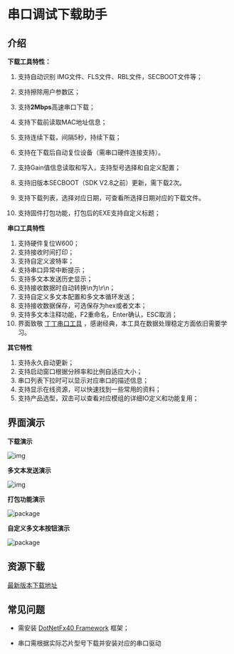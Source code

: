 # 串口调试下载助手

## 介绍

**下载工具特性：**

1.  支持自动识别 IMG文件、FLS文件、RBL文件，SECBOOT文件等；

2.  支持擦除用户参数区；

3.  支持**2Mbps**高速串口下载；

4.  支持下载前读取MAC地址信息；

5.  支持连续下载，间隔5秒，持续下载；

6.  支持在下载后自动复位设备（需串口硬件连接支持）。

7.  支持Gain值信息读取和写入，支持型号选择和自定义配置；

8.  支持旧版本SECBOOT（SDK V2.8之前）更新，需下载2次。

9.  支持下载列表，选择对应日期，可查看所选择日期对应的下载文件。

10.  支持固件打包功能，打包后的EXE支持自定义标题；

**串口工具特性**

1. 支持硬件复位W600；
2. 支持接收时间打印；
3. 支持自定义波特率；
4. 支持串口异常中断提示；
5. 支持多文本发送历史显示；
6. 支持接收数据时自动转换\n为\r\n；
7. 支持自定义多文本配置和多文本循环发送；
8. 支持接收数据保存，可选保存为hex或者文本；
9. 支持多文本注释功能，F2重命名，Enter确认，ESC取消；
10. 界面致敬 [丁丁串口工具](http://www.daxia.com/sscom) ，感谢经典，本工具在数据处理稳定方面依旧需要学习。

**其它特性**

1.  支持永久自动更新；
2.  支持启动窗口根据分辨率和比例自适应大小；
3.  串口列表下拉时可以显示对应串口的描述信息；
4.  支持显示在线资源，可以快速找到一些常用的资料；
5.  支持产品选型，双击可以查看对应模组的详细IO定义和功能复用；

## 界面演示

**下载演示**

![img](../.assets/tools/serial/download_demo.gif)

**多文本发送演示**

![img](../.assets/tools/serial/at_demo.gif)

**打包功能演示**

![package](../.assets/tools/serial/package.gif)

**自定义多文本按钮演示**

![package](../.assets/tools/serial/comment.gif)

## 资源下载

[最新版本下载地址](http://download1.thingsturn.com/7_Tools/ThingsTurn_Serial_Tool/ThingsTurn_Serial_Tool.exe)

## 常见问题

*   需安装 [DotNetFx40 Framework](http://www.microsoft.com/en-us/download/details.aspx?id=17718) 框架；

*   串口需根据实际芯片型号下载并安装对应的串口驱动

